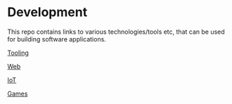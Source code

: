 # Development
This repo contains links to various technologies/tools etc, that can be used for building software applications.

[Tooling](./tooling.md)

[Web](./web.md)

[IoT](./iot.md)

[Games](./games.md)
